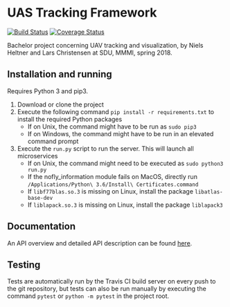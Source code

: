# UAS Tracking Framework
[![Build Status](https://travis-ci.org/UAS-Bachelor/uas-tracking.svg?branch=master)](https://travis-ci.org/UAS-Bachelor/uas-tracking)
[![Coverage Status](https://coveralls.io/repos/github/UAS-Bachelor/uas-tracking/badge.svg?branch=master)](https://coveralls.io/github/UAS-Bachelor/uas-tracking?branch=master)

Bachelor project concerning UAV tracking and visualization,  by Niels Heltner and Lars Christensen at SDU, MMMI, spring 2018.


## Installation and running
Requires Python 3 and pip3.
1. Download or clone the project
2. Execute the following command `pip install -r requirements.txt` to install the required Python packages
   * If on Unix, the command might have to be run as `sudo pip3`
   * If on Windows, the command might have to be run in an elevated command prompt
3. Execute the `run.py` script to run the server. This will launch all microservices
   * If on Unix, the command might need to be executed as `sudo python3 run.py`
   * If the nofly_information module fails on MacOS, directly run `/Applications/Python\ 3.6/Install\ Certificates.command`
   * If `libf77blas.so.3` is missing on Linux, install the package `libatlas-base-dev`
   * If `liblapack.so.3` is missing on Linux, install the package `liblapack3`


## Documentation
An API overview and detailed API description can be found [here](https://docs.google.com/document/d/1sgmST3H5-IDegrrKFVCr_vQVqwL7w1Tg-pdPdTY59es/edit?usp=sharing).


## Testing
Tests are automatically run by the Travis CI build server on every push to the git repository, but tests can also be run manually by executing the command `pytest` or `python -m pytest` in the project root.